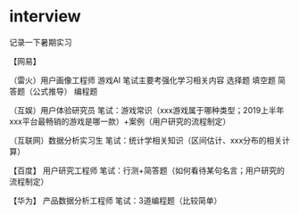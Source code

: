 # interview
记录一下暑期实习

【网易】

（雷火）用户画像工程师 游戏AI
笔试主要考强化学习相关内容
选择题 填空题 简答题（公式推导） 编程题

（互娱）用户体验研究员
笔试：游戏常识（xxx游戏属于哪种类型；2019上半年xxx平台最畅销的游戏是哪一款）+案例（用户研究的流程制定）

（互联网）数据分析实习生
笔试：统计学相关知识（区间估计、xxx分布的相关计算）

【百度】
用户研究工程师
笔试：行测+简答题（如何看待某句名言；用户研究的流程制定）

【华为】
产品数据分析工程师
笔试：3道编程题（比较简单）

